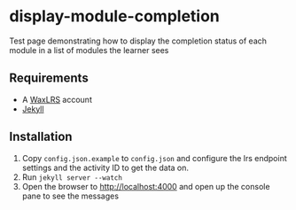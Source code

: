 display-module-completion
=========================

Test page demonstrating how to display the completion status of each module in a list of modules the learner sees

## Requirements

* A [WaxLRS](http://www.waxlrs.com) account
* [Jekyll](http://jekyllrb.com)

## Installation

1. Copy `config.json.example` to `config.json` and configure the lrs endpoint settings and the activity ID to get the data on.
2. Run `jekyll server --watch`
3. Open the browser to [http://localhost:4000](http://localhost:4000) and open up the console pane to see the messages